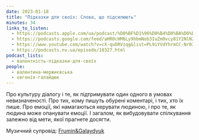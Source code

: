 ```yaml
---
date: 2023-01-18
title: "Підказки для своїх: Слова, що підсилюють"
minutes: 34
links_to_listen:
  - https://podcasts.apple.com/ua/podcast/%D0%BF%D1%96%D0%B4%D0%BA%D0%B0%D0%B7%D0%BA%D0%B8-%D0%B4%D0%BB%D1%8F-%D1%81%D0%B2%D0%BE%D1%97%D1%85-%D1%81%D0%BB%D0%BE%D0%B2%D0%B0-%D1%89%D0%BE-%D0%BF%D1%96%D0%B4%D1%81%D0%B8%D0%BB%D1%8E%D1%8E%D1%82%D1%8C/id1581632743?i=1000595179385
  - https://podcasts.google.com/feed/aHR0cHM6Ly9hbmNob3IuZm0vcy81Y2NlN2UzOC9wb2RjYXN0L3Jzcw/episode/ZTEzYmE2NDEtODg4NS00MDllLWE1NmMtYWM4YmZkOTAyY2Q2?sa=X&ved=0CAUQkfYCahcKEwig68axrI7-AhUAAAAAHQAAAAAQAg
  - https://www.youtube.com/watch?v=cX-quDRVzqg&list=PL9iYVdYhrmCC-Nr034QfZ5GC1aYA1VBWH&index=3
  - https://podcasts.nv.ua/episode/18327.html
podcast_lists:
  - валентність-підказки-для-своїх
people:
  - валентина-мержиєвська
  - євгенія-галайдюк
---
```


Про культуру діалогу і те, як підтримувати один одного в умовах невизначеності.
Про тих, кому пишуть обурені коментарі, і тих, хто їх пише. Про емоції, які
намагаються керувати людиною, і про те, як людина може опанувати емоції. І
загалом, як вибудовувати спілкування залежно від мети, якої прагнете досягти.

Музичний супровід: [Frumin&Galaydyuk][2]

[2]: https://www.instagram.com/frumin_galaydyuk/

